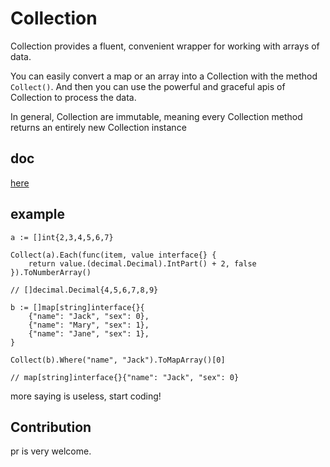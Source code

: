 # Collection

Collection provides a fluent, convenient wrapper for working with arrays of data.

You can easily convert a map or an array into a Collection with the method ```Collect()```.
And then you can use the powerful and graceful apis of Collection to process the data.

In general, Collection are immutable, meaning every Collection method returns an entirely new Collection instance

## doc

[here](https://godoc.org/github.com/chenhg5/collection#Collection)

## example

```golang
a := []int{2,3,4,5,6,7}

Collect(a).Each(func(item, value interface{} {
    return value.(decimal.Decimal).IntPart() + 2, false
}).ToNumberArray()

// []decimal.Decimal{4,5,6,7,8,9}

b := []map[string]interface{}{
    {"name": "Jack", "sex": 0},
    {"name": "Mary", "sex": 1},
    {"name": "Jane", "sex": 1},
}

Collect(b).Where("name", "Jack").ToMapArray()[0]

// map[string]interface{}{"name": "Jack", "sex": 0}

``` 

more saying is useless, start coding!

## Contribution

pr is very welcome. 